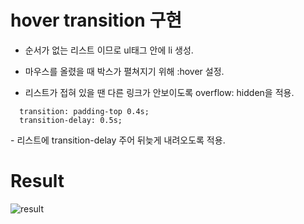 # hover transition 구현

* 순서가 없는 리스트 이므로 ul태그 안에 li 생성.

* 마우스를 올렸을 때 박스가 펼쳐지기 위해 :hover 설정.
* 리스트가 접혀 있을 땐 다른 링크가 안보이도록 overflow: hidden을 적용.

```
  transition: padding-top 0.4s;
  transition-delay: 0.5s;
```
 \- 리스트에 transition-delay 주어 뒤늦게 내려오도록 적용.

 # Result
![result](https://github.com/BBIIN/HomeWork/assets/107901091/eb73cd60-9e89-4a22-a31d-e1278981895b)